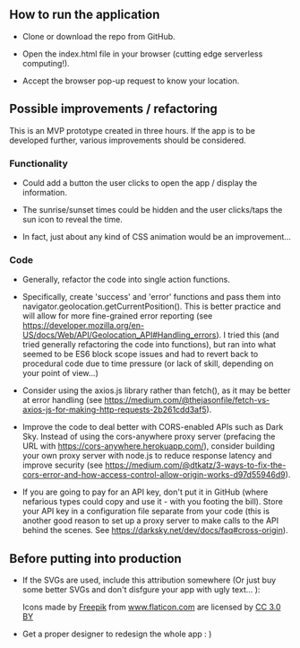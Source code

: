 ## How to run the application
* Clone or download the repo from GitHub.

* Open the index.html file in your browser (cutting edge serverless computing!).

* Accept the browser pop-up request to know your location.

## Possible improvements / refactoring
This is an MVP prototype created in three hours. If the app is to be developed further, various improvements should be considered.

### Functionality
* Could add a button the user clicks to open the app / display the information.

* The sunrise/sunset times could be hidden and the user clicks/taps the sun icon to reveal the time.

* In fact, just about any kind of CSS animation would be an improvement...

### Code
* Generally, refactor the code into single action functions.

* Specifically, create 'success' and 'error' functions and pass them into navigator.geolocation.getCurrentPosition(). This is better practice and will allow for more fine-grained error reporting (see https://developer.mozilla.org/en-US/docs/Web/API/Geolocation_API#Handling_errors). I tried this (and tried generally refactoring the code into functions), but ran into what seemed to be ES6 block scope issues and had to revert back to procedural code due to time pressure (or lack of skill, depending on your point of view...)

* Consider using the axios.js library rather than fetch(), as it may be better at error handling (see https://medium.com/@thejasonfile/fetch-vs-axios-js-for-making-http-requests-2b261cdd3af5).

* Improve the code to deal better with CORS-enabled APIs such as Dark Sky. Instead of using the cors-anywhere proxy server (prefacing the URL with https://cors-anywhere.herokuapp.com/), consider building your own proxy server with node.js to reduce response latency and improve security (see https://medium.com/@dtkatz/3-ways-to-fix-the-cors-error-and-how-access-control-allow-origin-works-d97d55946d9).

* If you are going to pay for an API key, don't put it in GitHub (where nefarious types could copy and use it - with you footing the bill). Store your API key in a configuration file separate from your code (this is another good reason to set up a proxy server to make calls to the API behind the scenes. See https://darksky.net/dev/docs/faq#cross-origin).

## Before putting into production
* If the SVGs are used, include this attribution somewhere (Or just buy some better SVGs and don't disfgure your app with ugly text...
): <div>Icons made by <a href="https://www.flaticon.com/authors/freepik" title="Freepik">Freepik</a> from <a href="https://www.flaticon.com/" title="Flaticon">www.flaticon.com</a> are licensed by <a href="http://creativecommons.org/licenses/by/3.0/" title="Creative Commons BY 3.0" target="_blank">CC 3.0 BY</a></div>

* Get a proper designer to redesign the whole app : )
